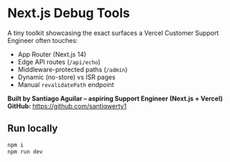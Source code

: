 # Next.js Debug Tools

A tiny toolkit showcasing the exact surfaces a Vercel Customer Support Engineer often touches:
- App Router (Next.js 14)
- Edge API routes (`/api/echo`)
- Middleware-protected paths (`/admin`)
- Dynamic (no-store) vs ISR pages
- Manual `revalidatePath` endpoint

**Built by Santiago Aguilar – aspiring Support Engineer (Next.js + Vercel)  
GitHub:** https://github.com/santiqwerty1

## Run locally
```bash
npm i
npm run dev
```